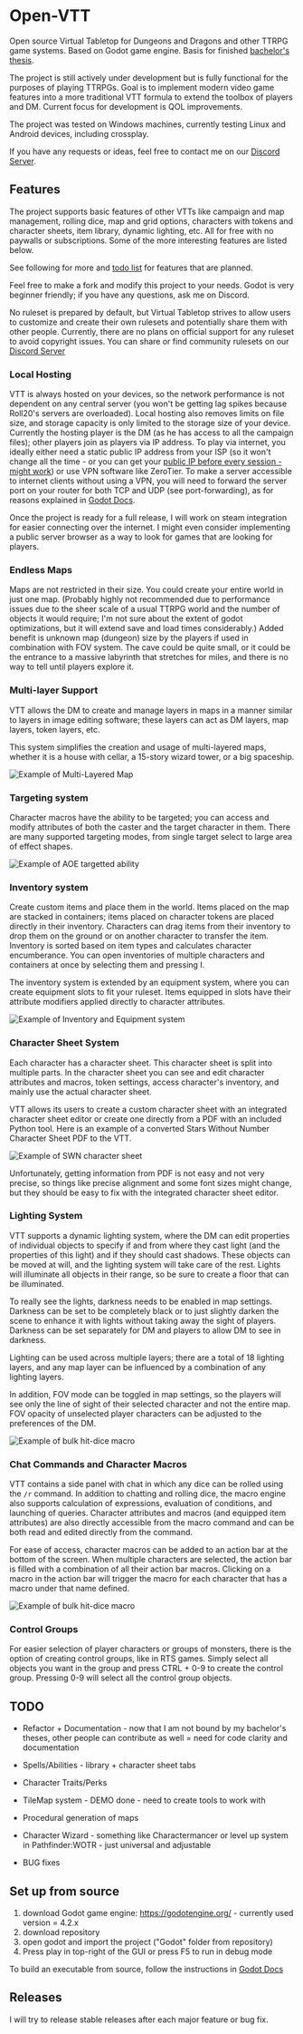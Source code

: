 # Open-VTT
Open source Virtual Tabletop for Dungeons and Dragons and other TTRPG game systems. Based on Godot game engine. Basis for finished [bachelor's thesis](https://www.vut.cz/en/students/final-thesis/detail/156289).

The project is still actively under development but is fully functional for the purposes of playing TTRPGs.
Goal is to implement modern video game features into a more traditional VTT formula to extend the toolbox of players and DM. Current focus for development is QOL improvements.

The project was tested on Windows machines, currently testing Linux and Android devices, including crossplay.

If you have any requests or ideas, feel free to contact me on our [Discord Server](https://discord.gg/W3JvgEwU).

## Features

The project supports basic features of other VTTs like campaign and map management, rolling dice, map and grid options, characters with tokens and character sheets, item library, dynamic lighting, etc. All for free with no paywalls or subscriptions. Some of the more interesting features are listed below.

See following for more and [todo list](#todo) for features that are planned.

Feel free to make a fork and modify this project to your needs. Godot is very beginner friendly; if you have any questions, ask me on Discord.

No ruleset is prepared by default, but Virtual Tabletop strives to allow users to customize and create their own rulesets and potentially share them with other people. Currently, there are no plans on official support for any ruleset to avoid copyright issues. You can share or find community rulesets on our [Discord Server](https://discord.gg/W3JvgEwU)

### Local Hosting

VTT is always hosted on your devices, so the network performance is not dependent on any central server (you won't be getting lag spikes because Roll20's servers are overloaded). Local hosting also removes limits on file size, and storage capacity is only limited to the storage size of your device. Currently the hosting player is the DM (as he has access to all the campaign files); other players join as players via IP address. To play via internet, you ideally either need a static public IP address from your ISP (so it won't change all the time - or you can get your [public IP before every session - might work](https://icanhazip.com/)) or use VPN software like ZeroTier. To make a server accessible to internet clients without using a VPN, you will need to forward the server port on your router for both TCP and UDP (see port-forwarding), as for reasons explained in [Godot Docs](https://docs.godotengine.org/en/stable/tutorials/networking/high_level_multiplayer.html#hosting-considerations).

Once the project is ready for a full release, I will work on steam integration for easier connecting over the internet. I might even consider implementing a public server browser as a way to look for games that are looking for players.

### Endless Maps

Maps are not restricted in their size. You could create your entire world in just one map. (Probably highly not recommended due to performance issues due to the sheer scale of a usual TTRPG world and the number of objects it would require; I'm not sure about the extent of godot optimizations, but it will extend save and load times considerably.) Added benefit is unknown map (dungeon) size by the players if used in combination with FOV system. The cave could be quite small, or it could be the entrance to a massive labyrinth that stretches for miles, and there is no way to tell until players explore it.

### Multi-layer Support

VTT allows the DM to create and manage layers in maps in a manner similar to layers in image editing software; these layers can act as DM layers, map layers, token layers, etc.

This system simplifies the creation and usage of multi-layered maps, whether it is a house with cellar, a 15-story wizard tower, or a big spaceship.

![Example of Multi-Layered Map](https://github.com/Khazlor/Open-VTT/blob/main/README-IMG/multilayer.gif?raw=true)


### Targeting system

Character macros have the ability to be targeted; you can access and modify attributes of both the caster and the target character in them. There are many supported targeting modes, from single target select to large area of effect shapes.

![Example of AOE targetted ability](https://github.com/Khazlor/Open-VTT/blob/main/README-IMG/AOE.gif?raw=true)

### Inventory system

Create custom items and place them in the world. Items placed on the map are stacked in containers; items placed on character tokens are placed directly in their inventory. Characters can drag items from their inventory to drop them on the ground or on another character to transfer the item. Inventory is sorted based on item types and calculates character encumberance. You can open inventories of multiple characters and containers at once by selecting them and pressing I.

The inventory system is extended by an equipment system, where you can create equipment slots to fit your ruleset. Items equipped in slots have their attribute modifiers applied directly to character attributes.

![Example of Inventory and Equipment system](https://github.com/Khazlor/Open-VTT/blob/main/README-IMG/inventory.gif?raw=true)

### Character Sheet System

Each character has a character sheet. This character sheet is split into multiple parts. In the character sheet you can see and edit character attributes and macros, token settings, access character's inventory, and mainly use the actual character sheet.

VTT allows its users to create a custom character sheet with an integrated character sheet editor or create one directly from a PDF with an included Python tool. Here is an example of a converted Stars Without Number Character Sheet PDF to the VTT.

![Example of SWN character sheet](https://github.com/Khazlor/Open-VTT/blob/main/README-IMG/char_sheet_swn.jpg?raw=true)

Unfortunately, getting information from PDF is not easy and not very precise, so things like precise alignment and some font sizes might change, but they should be easy to fix with the integrated character sheet editor.

### Lighting System

VTT supports a dynamic lighting system, where the DM can edit properties of individual objects to specify if and from where they cast light (and the properties of this light) and if they should cast shadows. These objects can be moved at will, and the lighting system will take care of the rest. Lights will illuminate all objects in their range, so be sure to create a floor that can be illuminated.

To really see the lights, darkness needs to be enabled in map settings. Darkness can be set to be completely black or to just slightly darken the scene to enhance it with lights without taking away the sight of players. Darkness can be set separately for DM and players to allow DM to see in darkness.

Lighting can be used across multiple layers; there are a total of 18 lighting layers, and any map layer can be influenced by a combination of any lighting layers.

In addition, FOV mode can be toggled in map settings, so the players will see only the line of sight of their selected character and not the entire map. FOV opacity of unselected player characters can be adjusted to the preferences of the DM.

![Example of bulk hit-dice macro](https://github.com/Khazlor/Open-VTT/blob/main/README-IMG/fov.gif?raw=true)

### Chat Commands and Character Macros

VTT contains a side panel with chat in which any dice can be rolled using the `/r` command. In addition to chatting and rolling dice, the macro engine also supports calculation of expressions, evaluation of conditions, and launching of queries. Character attributes and macros (and equipped item attributes) are also directly accessible from the macro command and can be both read and edited directly from the command.

For ease of access, character macros can be added to an action bar at the bottom of the screen. When multiple characters are selected, the action bar is filled with a combination of all their action bar macros. Clicking on a macro in the action bar will trigger the macro for each character that has a macro under that name defined.

![Example of bulk hit-dice macro](https://github.com/Khazlor/Open-VTT/blob/main/README-IMG/macro.gif?raw=true)

### Control Groups

For easier selection of player characters or groups of monsters, there is the option of creating control groups, like in RTS games. Simply select all objects you want in the group and press CTRL + 0-9 to create the control group. Pressing 0-9 will select all the control group objects.

## TODO

- Refactor + Documentation - now that I am not bound by my bachelor's theses, other people can contribute as well = need for code clarity and documentation
- Spells/Abilities - library + character sheet tabs
- Character Traits/Perks
- TileMap system - DEMO done - need to create tools to work with
- Procedural generation of maps
- Character Wizard - something like Charactermancer or level up system in Pathfinder:WOTR - just universal and adjustable

- BUG fixes

## Set up from source
1. download Godot game engine: https://godotengine.org/ - currently used version = 4.2.x
2. download repository
3. open godot and import the project ("Godot" folder from repository)
4. Press play in top-right of the GUI or press F5 to run in debug mode

To build an executable from source, follow the instructions in [Godot Docs](https://docs.godotengine.org/en/stable/tutorials/export/exporting_projects.html)

## Releases
I will try to release stable releases after each major feature or bug fix.
